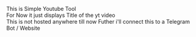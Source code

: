 This is Simple Youtube Tool <br> For Now it just displays Title of the yt video <br> This is not hosted anywhere till now Futher i'll connect this to a Telegram Bot / Website
